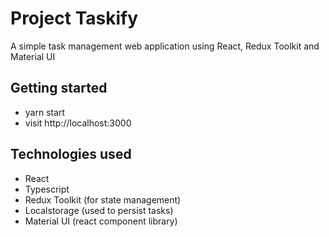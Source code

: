  # Project Taskify
A simple task management web application using React, Redux Toolkit and Material UI

 ## Getting started
 * yarn start
 * visit http://localhost:3000

 ## Technologies used
 * React
 * Typescript
 * Redux Toolkit (for state management)
 * Localstorage (used to persist tasks)
 * Material UI (react component library)

 
